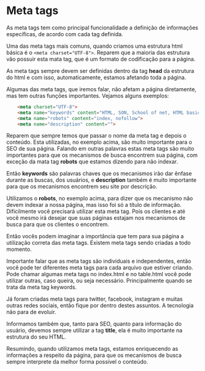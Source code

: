 # Meta tags

As meta tags tem como principal funcionalidade a definição de informações específicas, de acordo com cada tag definida.

Uma das meta tags mais comuns, quando criamos uma estrutura html básica é o `<meta charset="UTF-8">`. Reparem que a maioria das estrutura vão possuir esta mata tag, que é um formato de codificação para a página.

As meta tags sempre devem ser definidas dentro da tag **head** da estrutura do html e com isso, automaticamente, estamos afetando toda a página.

Algumas das meta tags, que iremos falar, não afetam a página diretamente, mas tem outras funções importantes. Vejamos alguns exemplos:

```html
    <meta charset="UTF-8">
    <meta name="keywords" content="HTML, SON, School of net, HTML basic">
    <meta name="robots" content="index, nofollow">
    <meta name="description" content="">
```

Reparem que sempre temos que passar o nome da meta tag e depois o conteúdo. Esta utilizadas, no exemplo acima, são muito importante para o SEO de sua página. Falando em outras palavras estas meta tags são muito importantes para que os mecanismos de busca encontrem sua página, com exceção da mata tag **robots** que estamos dizendo para não indexar.

Então **keywords** são palavras chaves que os mecanismos irão dar ênfase durante as buscas, dos usuários, e **description** também é muito importante para que os mecanismos encontrem seu site por descrição.

Utilizamos o **robots**, no exemplo acima, para dizer que os mecanismo não devem indexar a nossa página, mas isso foi só a título de informação. Dificilmente você precisará utilizar esta meta tag. Pois os clientes e até você mesmo irá desejar que suas páginas estajam nos mecanismos de busca para que os clientes o encontrem.

Então vocês podem imaginar a importância que tem para sua página a utilização correta das meta tags. Existem meta tags sendo criadas a todo momento.

Importante falar que as meta tags são individuais e independentes, então você pode ter diferentes meta tags para cada arquivo que estiver criando. Pode chamar algumas meta tags no index.html e no table.html você pode utilizar outras, caso queira, ou seja necessário. Principalmente quando se trata da meta tag keywords.

Já foram criadas meta tags para twitter, facebook, instagram e muitas outras redes sociais, então fique por dentro destes assuntos. A tecnologia não para de evoluir.

Informamos também que, tanto para SEO, quanto para informação do usuário, devemos sempre utilizar a tag **title**, ela é muito importante na estrutura do seu HTML.

Resumindo, quando utilizamos meta tags, estamos enriquecendo as informações a respeito da página, para que os mecanismos de busca sempre interprete da melhor forma possível o conteúdo.